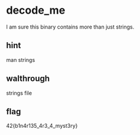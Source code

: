 # decode_me
I am sure this binary contains more than just strings.

## hint
man strings

## walthrough
strings file

## flag
42{b1n4r135_4r3_4_myst3ry}
